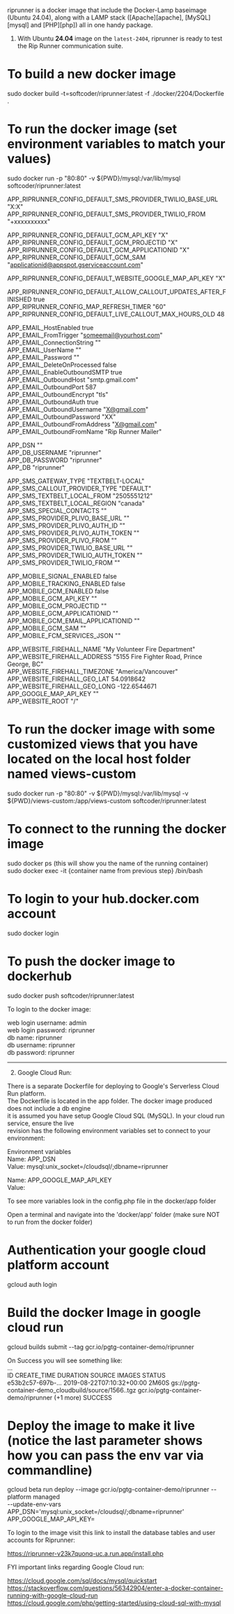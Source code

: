 riprunner is a docker image that include the Docker-Lamp baseimage (Ubuntu 24.04), along with a LAMP stack ([Apache][apache], [MySQL][mysql] and [PHP][php]) all in one handy package.

1. With Ubuntu **24.04** image on the `latest-2404`, riprunner is ready to test the Rip Runner communication suite.  

# To build a new docker image  
sudo docker build -t=softcoder/riprunner:latest -f ./docker/2204/Dockerfile .  

# To run the docker image (set environment variables to match your values) 
sudo docker run -p "80:80" -v ${PWD}/mysql:/var/lib/mysql softcoder/riprunner:latest 
 
APP_RIPRUNNER_CONFIG_DEFAULT_SMS_PROVIDER_TWILIO_BASE_URL "X:X"  
APP_RIPRUNNER_CONFIG_DEFAULT_SMS_PROVIDER_TWILIO_FROM "+xxxxxxxxxx"  
 
APP_RIPRUNNER_CONFIG_DEFAULT_GCM_API_KEY "X"  
APP_RIPRUNNER_CONFIG_DEFAULT_GCM_PROJECTID "X"  
APP_RIPRUNNER_CONFIG_DEFAULT_GCM_APPLICATIONID "X"  
APP_RIPRUNNER_CONFIG_DEFAULT_GCM_SAM "applicationid@appspot.gserviceaccount.com"  
 
APP_RIPRUNNER_CONFIG_DEFAULT_WEBSITE_GOOGLE_MAP_API_KEY "X"  
 
APP_RIPRUNNER_CONFIG_DEFAULT_ALLOW_CALLOUT_UPDATES_AFTER_FINISHED true  
APP_RIPRUNNER_CONFIG_MAP_REFRESH_TIMER "60"  
APP_RIPRUNNER_CONFIG_DEFAULT_LIVE_CALLOUT_MAX_HOURS_OLD 48  
 
APP_EMAIL_HostEnabled true  
APP_EMAIL_FromTrigger "someemail@yourhost.com"  
APP_EMAIL_ConnectionString ""  
APP_EMAIL_UserName ""  
APP_EMAIL_Password ""  
APP_EMAIL_DeleteOnProcessed false  
APP_EMAIL_EnableOutboundSMTP true  
APP_EMAIL_OutboundHost "smtp.gmail.com"  
APP_EMAIL_OutboundPort 587  
APP_EMAIL_OutboundEncrypt "tls"  
APP_EMAIL_OutboundAuth true  
APP_EMAIL_OutboundUsername "X@gmail.com"  
APP_EMAIL_OutboundPassword "XX"  
APP_EMAIL_OutboundFromAddress "X@gmail.com"  
APP_EMAIL_OutboundFromName "Rip Runner Mailer"  
  
APP_DSN ""  
APP_DB_USERNAME "riprunner"  
APP_DB_PASSWORD "riprunner"  
APP_DB "riprunner"  
  
APP_SMS_GATEWAY_TYPE "TEXTBELT-LOCAL"  
APP_SMS_CALLOUT_PROVIDER_TYPE "DEFAULT"  
APP_SMS_TEXTBELT_LOCAL_FROM "2505551212"  
APP_SMS_TEXTBELT_LOCAL_REGION "canada"  
APP_SMS_SPECIAL_CONTACTS ""  
APP_SMS_PROVIDER_PLIVO_BASE_URL ""  
APP_SMS_PROVIDER_PLIVO_AUTH_ID ""  
APP_SMS_PROVIDER_PLIVO_AUTH_TOKEN ""  
APP_SMS_PROVIDER_PLIVO_FROM ""  
APP_SMS_PROVIDER_TWILIO_BASE_URL ""  
APP_SMS_PROVIDER_TWILIO_AUTH_TOKEN ""  
APP_SMS_PROVIDER_TWILIO_FROM ""  
  
APP_MOBILE_SIGNAL_ENABLED false  
APP_MOBILE_TRACKING_ENABLED false  
APP_MOBILE_GCM_ENABLED false  
APP_MOBILE_GCM_API_KEY ""  
APP_MOBILE_GCM_PROJECTID ""  
APP_MOBILE_GCM_APPLICATIONID ""  
APP_MOBILE_GCM_EMAIL_APPLICATIONID ""  
APP_MOBILE_GCM_SAM ""  
APP_MOBILE_FCM_SERVICES_JSON ""  
  
APP_WEBSITE_FIREHALL_NAME "My Volunteer Fire Department"  
APP_WEBSITE_FIREHALL_ADDRESS "5155 Fire Fighter Road, Prince George, BC"  
APP_WEBSITE_FIREHALL_TIMEZONE "America/Vancouver"  
APP_WEBSITE_FIREHALL_GEO_LAT 54.0918642  
APP_WEBSITE_FIREHALL_GEO_LONG -122.6544671  
APP_GOOGLE_MAP_API_KEY ""  
APP_WEBSITE_ROOT "/"  
  
# To run the docker image with some customized views that you have located on the local host folder named views-custom  
sudo docker run -p "80:80" -v ${PWD}/mysql:/var/lib/mysql -v ${PWD}/views-custom:/app/views-custom softcoder/riprunner:latest    

# To connect to the running the docker image  
sudo docker ps (this will show you the name of the running container)  
sudo docker exec -it {container name from previous step} /bin/bash  

# To login to your hub.docker.com account  
sudo docker login  

# To push the docker image to dockerhub  
sudo docker push softcoder/riprunner:latest  

To login to the docker image:  

web login username: admin  
web login password: riprunner  
db name:            riprunner  
db username:        riprunner  
db password:        riprunner  
  
---  

2. Google Cloud Run:  

There is a separate Dockerfile for deploying to Google's Serverless Cloud Run platform.  
The Dockerfile is located in the app folder. The docker image produced does not include a db engine  
it is assumed you have setup Google Cloud SQL (MySQL). In your cloud run service, ensure the live   
revision has the following environment variables set to connect to your environment:  

Environment variables  
Name: APP_DSN  
Value: mysql:unix_socket=/cloudsql/<your instance connection name>;dbname=riprunner  

Name: APP_GOOGLE_MAP_API_KEY  
Value: <your api key>  

To see more variables look in the config.php file in the docker/app folder  

Open a terminal and navigate into the 'docker/app' folder (make sure NOT to run from the docker folder)  

# Authentication your google cloud platform account
gcloud auth login  

# Build the docker Image in google cloud run  
gcloud builds submit --tag gcr.io/pgtg-container-demo/riprunner  

On Success you will see something like:  
...  
ID                CREATE_TIME               DURATION SOURCE                                               IMAGES                                          STATUS  
e53b2c57-697b-... 2019-08-22T07:10:32+00:00 2M60S    gs://pgtg-container-demo_cloudbuild/source/1566..tgz gcr.io/pgtg-container-demo/riprunner (+1 more)  SUCCESS  

# Deploy the image to make it live (notice the last parameter shows how you can pass the env var via commandline)  
gcloud beta run deploy --image gcr.io/pgtg-container-demo/riprunner --platform managed \
       --update-env-vars APP_DSN='mysql:unix_socket=/cloudsql/<your instance connection name>;dbname=riprunner' APP_GOOGLE_MAP_API_KEY=<your api key>  

To login to the image visit this link to install the database tables and user accounts for Riprunner:  

https://riprunner-v23k7quonq-uc.a.run.app/install.php  

FYI important links regarding Google Cloud run:  

https://cloud.google.com/sql/docs/mysql/quickstart  
https://stackoverflow.com/questions/56342904/enter-a-docker-container-running-with-google-cloud-run  
https://cloud.google.com/php/getting-started/using-cloud-sql-with-mysql  

